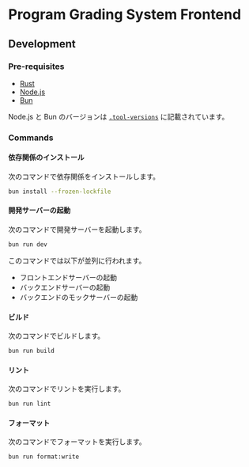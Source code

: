 # Program Grading System Frontend

## Development

### Pre-requisites

[mise]: https://mise.jdx.dev/getting-started.html

- [Rust](https://www.rust-lang.org/ja)
- [Node.js](https://nodejs.org/en/)
- [Bun](https://bun.sh/)

Node.js と Bun のバージョンは [`.tool-versions`](../.tool-versions) に記載されています。

### Commands

#### 依存関係のインストール

次のコマンドで依存関係をインストールします。

```sh
bun install --frozen-lockfile
```

#### 開発サーバーの起動

次のコマンドで開発サーバーを起動します。

```sh
bun run dev
```

このコマンドでは以下が並列に行われます。

- フロントエンドサーバーの起動
- バックエンドサーバーの起動
- バックエンドのモックサーバーの起動

#### ビルド

次のコマンドでビルドします。

```sh
bun run build
```

#### リント

次のコマンドでリントを実行します。

```sh
bun run lint
```

#### フォーマット

次のコマンドでフォーマットを実行します。

```sh
bun run format:write
```
